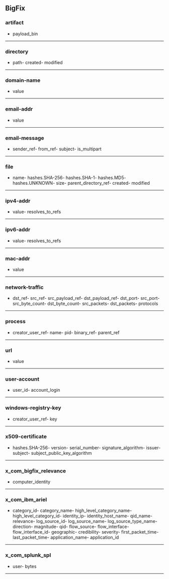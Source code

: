 ## BigFix
### artifact
- payload_bin
___
### directory
- path- created- modified
___
### domain-name
- value
___
### email-addr
- value
___
### email-message
- sender_ref- from_ref- subject- is_multipart
___
### file
- name- hashes.SHA-256- hashes.SHA-1- hashes.MD5- hashes.UNKNOWN- size- parent_directory_ref- created- modified
___
### ipv4-addr
- value- resolves_to_refs
___
### ipv6-addr
- value- resolves_to_refs
___
### mac-addr
- value
___
### network-traffic
- dst_ref- src_ref- src_payload_ref- dst_payload_ref- dst_port- src_port- src_byte_count- dst_byte_count- src_packets- dst_packets- protocols
___
### process
- creator_user_ref- name- pid- binary_ref- parent_ref
___
### url
- value
___
### user-account
- user_id- account_login
___
### windows-registry-key
- creator_user_ref- key
___
### x509-certificate
- hashes.SHA-256- version- serial_number- signature_algorithm- issuer- subject- subject_public_key_algorithm
___
### x_com_bigfix_relevance
- computer_identity
___
### x_com_ibm_ariel
- category_id- category_name- high_level_category_name- high_level_category_id- identity_ip- identity_host_name- qid_name- relevance- log_source_id- log_source_name- log_source_type_name- direction- magnitude- qid- flow_source- flow_interface- flow_interface_id- geographic- credibility- severity- first_packet_time- last_packet_time- application_name- application_id
___
### x_com_splunk_spl
- user- bytes
___
